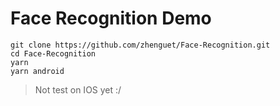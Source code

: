 # Face Recognition Demo

    git clone https://github.com/zhenguet/Face-Recognition.git
    cd Face-Recognition
    yarn
    yarn android

> Not test on IOS yet :/
